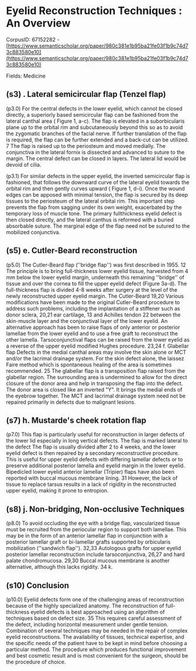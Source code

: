 # Eyelid Reconstruction Techniques : An Overview

CorpusID: 67152282 - [https://www.semanticscholar.org/paper/980c381e1b95ba21fe03f1b9c74d73c883580e10](https://www.semanticscholar.org/paper/980c381e1b95ba21fe03f1b9c74d73c883580e10)

Fields: Medicine

## (s3) . Lateral semicircular flap (Tenzel flap)
(p3.0) For the central defects in the lower eyelid, which cannot be closed directly, a superiorly based semicircular flap can be fashioned from the lateral canthal area ( Figure  1, a-c). The flap is elevated in a suborbicularis plane up to the orbital rim and subcutaneously beyond this so as to avoid the zygomatic branches of the facial nerve. If further translation of the flap is required, the flap can be further extended and a back-cut can be utilized. 7 The flap is raised up to the periosteum and moved medially. The conjunctiva in the lateral fornix is dissected and advanced to suture to the margin. The central defect can be closed in layers. The lateral lid would be devoid of cilia.

(p3.1) For similar defects in the upper eyelid, the inverted semicircular flap is fashioned, that follows the downward curve of the lateral eyelid towards the orbital rim and then gently curves upward ( Figure 1, d-i). Once the wound edges can be apposed with minimal tension, the flap is secured by its deep tissues to the periosteum of the lateral orbital rim. This important step prevents the flap from sagging under its own weight, exacerbated by the temporary loss of muscle tone. The primary fullthickness eyelid defect is then closed directly, and the lateral canthus is reformed with a buried absorbable suture. The marginal edge of the flap need not be sutured to the mobilized conjunctiva.
## (s5) e. Cutler-Beard reconstruction
(p5.0) The Cutler-Beard flap (''bridge flap'') was first described in 1955. 12 The principle is to bring full-thickness lower eyelid tissue, harvested from 4 mm below the lower eyelid margin, underneath this remaining ''bridge'' of tissue and over the cornea to fill the upper eyelid defect (Figure 3a-d). The full-thickness flap is divided 4-8 weeks after surgery at the level of the newly reconstructed upper eyelid margin. The Cutler-Beard   19,20 Various modifications have been made to the original Cutler-Beard procedure to address such problems, including the implantation of a stiffener such as donor sclera, 20,21 ear cartilage, 13 and Achilles tendon 22 between the skin-muscle layer and the conjunctival layer of the lower eyelid. An alternative approach has been to raise flaps of only anterior or posterior lamellae from the lower eyelid and to use a free graft to reconstruct the other lamella. Tarsoconjunctival flaps can be raised from the lower eyelid as a reverse of the upper eyelid modified Hughes procedure. 23,24 f. Glabellar flap Defects in the medial canthal areas may involve the skin alone or MCT and/or the lacrimal drainage system. For the skin defect alone, the laissez Faire method which is spontaneous healing of the area is sometimes recommended. 25 The glabellar flap is a transposition flap raised from the glabellar region. The surrounding area is undermined to allow for the direct closure of the donor area and help in transposing the flap into the defect. The donor area is closed like an inverted "Y". It brings the medial ends of the eyebrow together. The MCT and lacrimal drainage system need not be repaired primarily in defects due to malignant lesions.
## (s7) h. Mustarde's cheek rotation flap
(p7.0) This flap is particularly useful for reconstruction in larger defects of the lower lid especially in long vertical defects. The flap is marked lateral to the defect  The flap is usually divided after 2 to 4 weeks, and the lower eyelid defect is then repaired by a secondary reconstructive procedure. This is useful for upper eyelid defects with differing lamellar defects or to preserve additional posterior lamella and eyelid margin in the lower eyelid. Bipedicled lower eyelid anterior lamellar (Tripier) flaps have also been reported with buccal mucous membrane lining. 31 However, the lack of tissue to replace tarsus results in a lack of rigidity in the reconstructed upper eyelid, making it prone to entropion.
## (s8) j. Non-bridging, Non-occlusive Techniques
(p8.0) To avoid occluding the eye with a bridge flap, vascularized tissue must be recruited from the periocular region to support both lamellae. This may be in the form of an anterior lamellar flap in conjunction with a posterior lamellar graft or bi-lamellar grafts supported by orbicularis mobilization (''sandwich flap''). 32,33 Autologous grafts for upper eyelid posterior lamellar reconstruction include tarsoconjunctiva, 26,27 and hard palate chondromucosa. 29,30 Buccal mucous membrane is another alternative, although this lacks rigidity. 34 k.
## (s10) Conclusion
(p10.0) Eyelid defects form one of the challenging areas of reconstruction because of the highly specialized anatomy. The reconstruction of full-thickness eyelid defects is best approached using an algorithm of techniques based on defect size. 35 This requires careful assessment of the defect, including horizontal measurement under gentle tension. Combination of several techniques may be needed in the repair of complex eyelid reconstructions. The availability of tissues, technical expertise, and the specific needs of the patient have to be kept in mind before choosing a particular method. The procedure which produces functional improvement and best cosmetic result and is most convenient for the surgeon, should be the procedure of choice.
